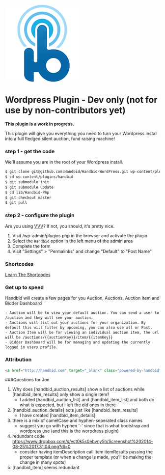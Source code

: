 ![alt tag](docs/images/handbid.png "Handbid")

Wordpress Plugin - Dev only (not for use by non-contributors yet)
====

**This plugin is a work in progress**.

This plugin will give you everything you need to turn your Wordpress install into a full fledged silent auction, fund raising machine!

### step 1 - get the code
We'll assume you are in the root of your Wordpress install.

```bash
$ git clone git@github.com:Handbid/Handbid-WordPress.git wp-content/plugins/handbid
$ cd wp-content/plugins/handbid
$ git submodule init
$ git submodule update
$ cd lib/Handbid-Php
$ git checkout master
$ git pull
```

### step 2 - configure the plugin
Are you using [VVV](https://github.com/Varying-Vagrant-Vagrants/VVV)? If not, you should, it's pretty nice.

1. Visit /wp-admin/plugins.php in the browser and activate the plugin
2. Select the `Handbid` option in the left menu of the admin area
3. Complete the form
4. Visit "Settings" > "Permalinks" and change "Default" to "Post Name"

### Shortcodes
[Learn The Shortcodes](docs/shortcodes.md)


### Get up to speed
Handbid will create a few pages for you Auction, Auctions, Auction Item and Bidder Dashboard

    - Auction will be to view your default auction. You can send a user to /auction and they will see your auction.
    - Auctions will list out your auctions for your organization. By default this will filter by upcoming, you can also use all or Past.
    - Auction Item will be for viewing an individual auction item, the url will be /auctions/{{auctionKey}}/item/{{itemKey}}
    - Bidder Dashboard will be for managing and updating the currently logged in users profile.

### Attribution

```html
<a href="http://handbid.com" target="_blank" class="powered-by-handbid">Powered by Handbid</a>
```

###Questions for Jon
1. Why does [handbid_auction_results] show a list of auctions while [handbid_item_results] only show a single item?
    - I added [handbid_auction_list] and [handbid_item_list] and both do what is expected, but i left the old ones in there
2. [handbid_auction_details] acts just like [handbid_item_results]
    - I have created [handbid_item_details]
3. there is a mix of camelCase and hyphen-seperated class names
     - suggest you go with hyphen '-' since that is what bootstrap and wordpress use (and this is the worpdress plugin)
4. redundant code https://www.dropbox.com/s/vct0k5s0ebvny5h/Screenshot%202014-08-25%2017.31.04.png?dl=0
    - consider having itemDescription call item itemResults passing the proper template (or when a change is made, you'll be making the change in many spots)
5. [handbid_item] seems redundant
